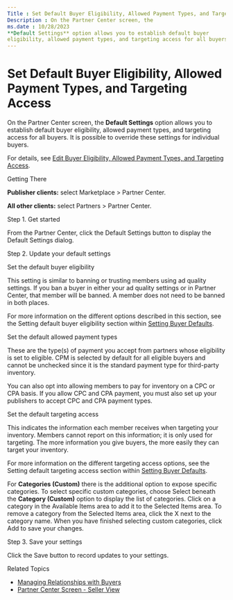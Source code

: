 ```yaml
---
Title : Set Default Buyer Eligibility, Allowed Payment Types, and Targeting Access
Description : On the Partner Center screen, the
ms.date : 10/28/2023
**Default Settings** option allows you to establish default buyer
eligibility, allowed payment types, and targeting access for all buyers.
---
```



# Set Default Buyer Eligibility, Allowed Payment Types, and Targeting Access



On the Partner Center screen, the
**Default Settings** option allows you to establish default buyer
eligibility, allowed payment types, and targeting access for all buyers.
It is possible to override these settings for individual buyers.

For details, see <a
href="edit-buyer-eligibility-allowed-payment-types-and-targeting-access.md"
class="xref">Edit Buyer Eligibility, Allowed Payment Types, and
Targeting Access</a>.

Getting There

**Publisher clients:** select
Marketplace
 \>  Partner Center.

**All other clients:** select
Partners 
\>  Partner Center.

Step 1. Get started

From the Partner Center, click the
Default Settings button to display the
Default Settings dialog.

Step 2. Update your default settings

Set the default buyer eligibility

This setting is similar to banning or trusting members using ad quality
settings. If you ban a buyer in either your ad quality settings or in
Partner Center, that member will be banned. A member does not need to be
banned in both places.

For more information on the different options described in this section,
see the Setting default buyer
eligibility section within
<a href="partner-center-screen-seller-view.md" class="xref">Setting
Buyer Defaults</a>.

Set the default allowed payment types

These are the type(s) of payment you accept from partners whose
eligibility is set to eligible. CPM is selected by default for all
eligible buyers and cannot be unchecked since it is the standard payment
type for third-party inventory.

You can also opt into allowing members to pay for inventory on a CPC or
CPA basis. If you allow CPC and CPA payment, you must also set up your
publishers to accept CPC and CPA payment types.

Set the default targeting access

This indicates the information each member receives when targeting your
inventory. Members cannot report on this information; it is only used
for targeting. The more information you give buyers, the more easily
they can target your inventory.

For more information on the different targeting access options, see the
Setting default targeting access
section within
<a href="partner-center-screen-seller-view.md" class="xref">Setting
Buyer Defaults</a>.

For **Categories (Custom)** there is the additional option to expose
specific categories. To select specific custom categories, choose
Select beneath the **Category
(Custom)** option to display the list of categories. Click on a category
in the Available Items area to add
it to the Selected Items area. To
remove a category from the Selected
Items area, click the X next to
the category name. When you have finished selecting custom categories,
click Add to save your changes.

Step 3. Save your settings

Click the Save button to record
updates to your settings.

Related Topics

- <a href="managing-relationships-with-buyers.md" class="xref">Managing
  Relationships with Buyers</a>
- <a href="partner-center-screen-seller-view.md" class="xref">Partner
  Center Screen - Seller View</a>




